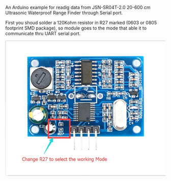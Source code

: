 An Arduino example for readig data from JSN-SR04T-2.0 20-600 cm Ultrasonic Waterproof Range Finder through Serial port.

First you shoud solder a 120Kohm resistor in R27 marked (0603 or 0805 footprint SMD package),
so module goes to the mode that able it to communicate thru UART serial port.

![Example](https://github.com/HamidSaffari/JSN-SR04T/blob/master/JSN-SR04T-2.0%20-%20R27.jpg)
